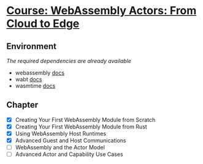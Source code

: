 # [Course: WebAssembly Actors: From Cloud to Edge](https://www.edx.org/course/webassembly-actors-from-cloud-to-edge)

## Environment
*The required dependencies are already available*
- webassembly [docs](https://webassembly.github.io/spec/core/index.html)
- wabt [docs](https://github.com/WebAssembly/wabt)
- wasmtime [docs](https://docs.wasmtime.dev/)

## Chapter
- [x] Creating Your First WebAssembly Module from Scratch
- [x] Creating Your First WebAssembly Module from Rust
- [x] Using WebAssembly Host Runtimes
- [x] Advanced Guest and Host Communications
- [ ] WebAssembly and the Actor Model
- [ ] Advanced Actor and Capability Use Cases
